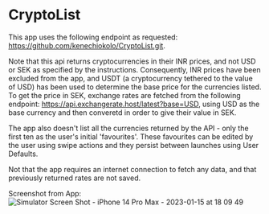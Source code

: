 # CryptoList

This app uses the following endpoint as requested: https://github.com/kenechiokolo/CryptoList.git.

Note that this api returns cryptocurrencies in their INR prices, and not USD or SEK as specified by the instructions.
Consequently, INR prices have been excluded from the app, and USDT (a cryptocurrency tethered to the value of USD) has been
used to determine the base price for the currencies listed. To get the price in SEK, exchange rates are fetched from the
following endpoint: https://api.exchangerate.host/latest?base=USD, using USD as the base currency and then converetd in order
to give their value in SEK.

The app also doesn't list all the currencies returned by the API - only the first ten as the user's initial 'favourites'. These
favourites can be edited by the user using swipe actions and they persist between launches using User Defaults.

Not that the app requires an internet connection to fetch any data, and that previously returned rates are not saved.

Screenshot from App:
![Simulator Screen Shot - iPhone 14 Pro Max - 2023-01-15 at 18 09 49](https://user-images.githubusercontent.com/11274830/212559063-d782e683-ef18-430b-82bc-adebb911c0fd.png)
